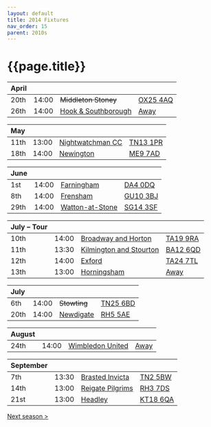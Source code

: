 ```yaml
---
layout: default
title: 2014 Fixtures
nav_order: 15
parent: 2010s
---
```


# {{page.title}}

| April |  |  |  |
|:---|:---|:---|:---|
| 20th | 14:00 | ~~Middleton Stoney~~ | [OX25 4AQ](https//goo.gl/maps/2oHFhgW7cVt) |
| 26th | 14:00 | [Hook & Southborough](hook-and-southborough) | [Away](https://goo.gl/maps/XRqVLS5PLHk5AU3b7) |

| May |  |  |  |
|:---|:---|:---|:---|
| 11th | 13:00 | [Nightwatchman CC](nightwatchman) | [TN13 1PR](https://goo.gl/maps/JefoWDSusHs) |
| 18th | 14:00 | [Newington](newington) | [ME9 7AD](https://goo.gl/maps/KKqTC) |

| June |  |  |  |
|:---|:---|:---|:---|
| 1st | 14:00 | [Farningham](farningham) | [DA4 0DQ](https://goo.gl/maps/LVhdtL2fWxTbQa9RA) |
| 8th | 14:00 | [Frensham](frensham) | [GU10 3BJ](https//goo.gl/maps/xBUZvPU1vnK2) |
| 29th | 14:00 | [Watton-at-Stone](watton-at-stone) | [SG14 3SF](https://goo.gl/maps/2oHFhgW7cVt) |

| July – Tour |  |  |  |
|:---|:---|:---|:---|
| 10th | 14:00 | [Broadway and Horton](broadway-and-horton) | [TA19 9RA](https://goo.gl/maps/ULbmC6LSX5HSAe8U6) |
| 11th | 13:30 | [Kilmington and Stourton](kilmington-and-stourton) | [BA12 6QD](https://goo.gl/maps/6q53XChZh9A2) |
| 12th | 14:00 | [Exford](exford) | [TA24 7TL](https://goo.gl/maps/fF9q6YYzDXm3mtrf6) |
| 13th | 13:00 | [Horningsham](horningsham) | [Away](https://goo.gl/maps/VgYPJsp3uXvpTPv97) |

| July |  |  |  |
|:---|:---|:---|:---|
| 6th | 14:00 | ~~Stowting~~ | [TN25 6BD](https//goo.gl/maps/5KNmaMe6Wb422) |
| 20th | 14:00 | [Newdigate](newdigate) | [RH5 5AE](http://goo.gl/maps/2RKzj) |

| August |  |  |  |
|:---|:---|:---|:---|
| 24th | 14:00 | [Wimbledon United](wimbledon-united) | [Away](https://goo.gl/maps/CuFBTpvCUFPfbR3j7) |

| September |  |  |  |
|:---|:---|:---|:---|
| 7th | 13:30 | [Brasted Invicta](brasted-invicta) | [TN2 5BW](http://maps.apple.com/?q=51.122742,0.285469&sspn=0.007606,0.014852&sll=51.122742,0.285469) |
| 14th | 13:00 | [Reigate Pilgrims](reigate-pilgrims) | [RH3 7DS](https//goo.gl/maps/APtKSjuaQ5v) |
| 21st | 13:00 | [Headley](headley) | [KT18 6QA](https://goo.gl/maps/pn4ojVfCN722) |

[Next season >](../2015)